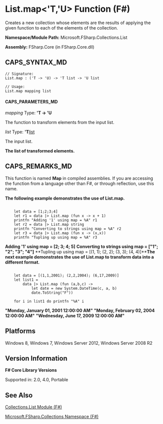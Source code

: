 # List.map<'T,'U> Function (F#)

Creates a new collection whose elements are the results of applying the given function to each of the elements of the collection.

**Namespace/Module Path:** Microsoft.FSharp.Collections.List

**Assembly:** FSharp.Core (in FSharp.Core.dll)


## CAPS_SYNTAX_MD

```
// Signature:
List.map : ('T -> 'U) -> 'T list -> 'U list

// Usage:
List.map mapping list
```

#### CAPS_PARAMETERS_MD
*mapping*
Type: **'T -&gt; 'U**


The function to transform elements from the input list.


*list*
Type: **'T**[list](http://msdn.microsoft.com/en-us/library/c627b668-477b-4409-91ed-06d7f1b3e4a7)


The input list.



**The list of transformed elements.**
## CAPS_REMARKS_MD
This function is named **Map** in compiled assemblies. If you are accessing the function from a language other than F#, or through reflection, use this name.

**The following example demonstrates the use of List.map.**
```

    let data = [1;2;3;4]
    let r1 = data |> List.map (fun x -> x + 1)
    printfn "Adding '1' using map = %A" r1
    let r2 = data |> List.map string
    printfn "Converting to strings using map = %A" r2
    let r3 = data |> List.map (fun x -> (x,x))
    printfn "Tupling up using map = %A" r3
```

**Adding '1' using map = [2; 3; 4; 5]**
**Converting to strings using map = ["1"; "2"; "3"; "4"]**
**Tupling up using map = [(1, 1); (2, 2); (3, 3); (4, 4)]****The next example demonstrates the use of List.map to transform data into a different format.**
```

    let data = [(1,1,2001); (2,2,2004); (6,17,2009)]
    let list1 =
        data |> List.map (fun (a,b,c) -> 
            let date = new System.DateTime(c, a, b)
            date.ToString("F"))
            
    for i in list1 do printfn "%A" i
```

**"Monday, January 01, 2001 12:00:00 AM"**
**"Monday, February 02, 2004 12:00:00 AM"**
**"Wednesday, June 17, 2009 12:00:00 AM"**
## Platforms
Windows 8, Windows 7, Windows Server 2012, Windows Server 2008 R2


## Version Information
**F# Core Library Versions**

Supported in: 2.0, 4.0, Portable


## See Also
[Collections.List Module &#40;F&#35;&#41;](Collections.List+Module+%28F%23%29.md)

[Microsoft.FSharp.Collections Namespace &#40;F&#35;&#41;](Microsoft.FSharp.Collections+Namespace+%28F%23%29.md)

